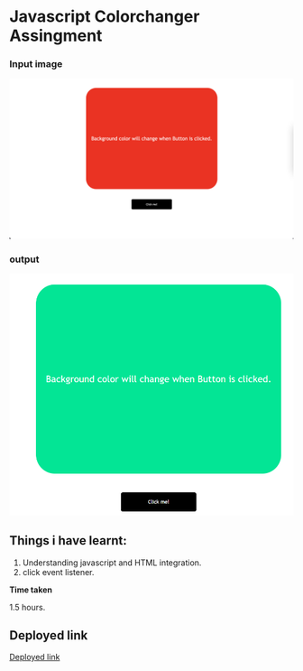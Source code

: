 # Javascript Colorchanger Assingment


### Input image

![inputimage](./Image/ColorChanger.png)

### output 

![output](./Image/output.png)



## Things i have learnt:
1. Understanding javascript and HTML integration.
2. click event listener.


**Time taken**

1.5 hours.


## Deployed link
[Deployed link](https://color-changer-proj.netlify.app/)
